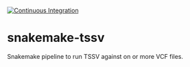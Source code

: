 [![Continuous Integration](https://github.com/Redmar-van-den-Berg/snakemake-tssv/actions/workflows/ci.yml/badge.svg)](https://github.com/Redmar-van-den-Berg/snakemake-tssv/actions/workflows/ci.yml)

# snakemake-tssv
Snakemake pipeline to run TSSV against on or more VCF files.
